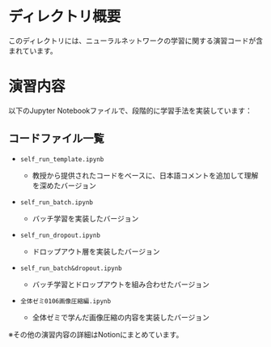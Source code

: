 # ディレクトリ概要
このディレクトリには、ニューラルネットワークの学習に関する演習コードが含まれています。

# 演習内容
以下のJupyter Notebookファイルで、段階的に学習手法を実装しています：

## コードファイル一覧
- `self_run_template.ipynb`
  - 教授から提供されたコードをベースに、日本語コメントを追加して理解を深めたバージョン

- `self_run_batch.ipynb` 
  - バッチ学習を実装したバージョン

- `self_run_dropout.ipynb`
  - ドロップアウト層を実装したバージョン

- `self_run_batch&dropout.ipynb`
  - バッチ学習とドロップアウトを組み合わせたバージョン

- `全体ゼミ0106画像圧縮編.ipynb`
  - 全体ゼミで学んだ画像圧縮の内容を実装したバージョン

※その他の演習内容の詳細はNotionにまとめています。